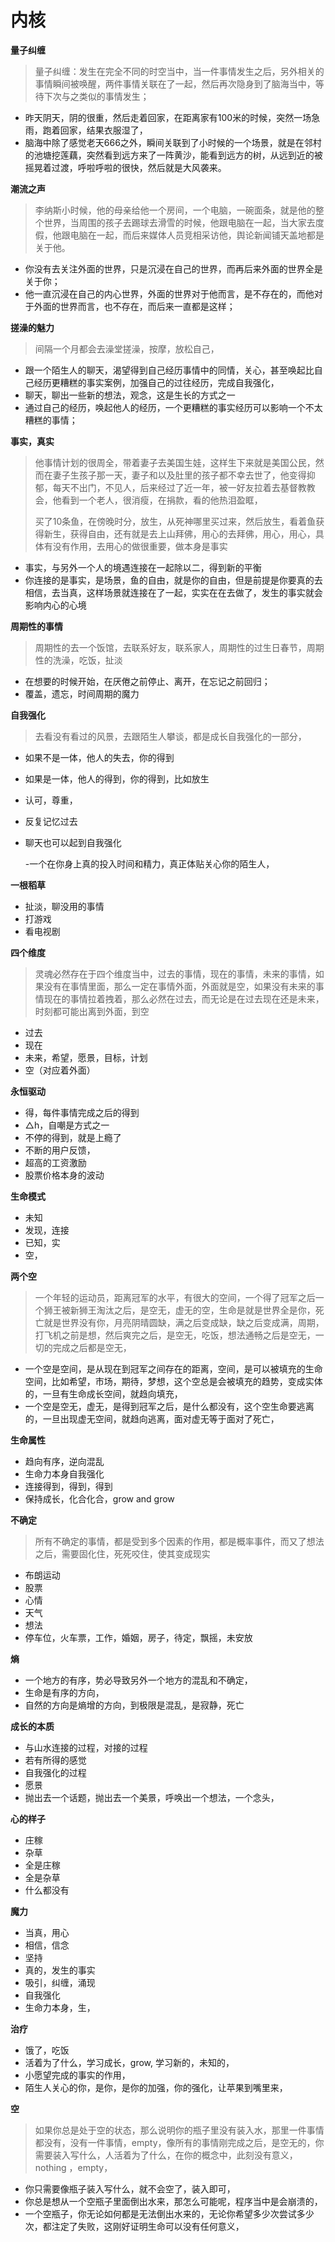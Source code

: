 # 内核



**量子纠缠**

> 量子纠缠：发生在完全不同的时空当中，当一件事情发生之后，另外相关的事情瞬间被唤醒，两件事情关联在了一起，然后再次隐身到了脑海当中，等待下次与之类似的事情发生；

* 昨天阴天，阴的很重，然后走着回家，在距离家有100米的时候，突然一场急雨，跑着回家，结果衣服湿了，
* 脑海中除了感觉老天666之外，瞬间关联到了小时候的一个场景，就是在邻村的池塘挖莲藕，突然看到远方来了一阵黄沙，能看到远方的树，从远到近的被摇晃着过渡，呼啦呼啦的很快，然后就是大风袭来。

**潮流之声**

> 李纳斯小时候，他的母亲给他一个房间，一个电脑，一碗面条，就是他的整个世界，当周围的孩子去踢球去滑雪的时候，他跟电脑在一起，当大家去度假，他跟电脑在一起，而后来媒体人员竞相采访他，舆论新闻铺天盖地都是关于他。

* 你没有去关注外面的世界，只是沉浸在自己的世界，而再后来外面的世界全是关于你；
* 他一直沉浸在自己的内心世界，外面的世界对于他而言，是不存在的，而他对于外面的世界而言，也不存在，而后来一直都是这样；

**搓澡的魅力**

> 间隔一个月都会去澡堂搓澡，按摩，放松自己，

* 跟一个陌生人的聊天，渴望得到自己经历事情中的同情，关心，甚至唤起比自己经历更糟糕的事实案例，加强自己的过往经历，完成自我强化，
* 聊天，聊出一些新的想法，观念，这是生长的方式之一
* 通过自己的经历，唤起他人的经历，一个更糟糕的事实经历可以影响一个不太糟糕的事情；

**事实，真实**

> 他事情计划的很周全，带着妻子去美国生娃，这样生下来就是美国公民，然而在妻子生孩子那一天，妻子和以及肚里的孩子都不幸去世了，他变得抑郁，每天不出门，不见人，后来经过了近一年，被一好友拉着去基督教教会，他看到一个老人，很消瘦，在捐款，看的他热泪盈眶，
>
> 买了10条鱼，在傍晚时分，放生，从死神哪里买过来，然后放生，看着鱼获得新生，获得自由，还有就是去上山拜佛，用心的去拜佛，用心，用心，具体有没有作用，去用心的做很重要，做本身是事实

* 事实，与另外一个人的境遇连接在一起除以二，得到新的平衡
* 你连接的是事实，是场景，鱼的自由，就是你的自由，但是前提是你要真的去相信，去当真，这样场景就连接在了一起，实实在在去做了，发生的事实就会影响内心的心境

**周期性的事情**

> 周期性的去一个饭馆，去联系好友，联系家人，周期性的过生日春节，周期性的洗澡，吃饭，扯淡

* 在想要的时候开始，在厌倦之前停止、离开，在忘记之前回归；
* 覆盖，遗忘，时间周期的魔力

**自我强化**

> 去看没有看过的风景，去跟陌生人攀谈，都是成长自我强化的一部分，

* 如果不是一体，他人的失去，你的得到
* 如果是一体，他人的得到，你的得到，比如放生
* 认可，尊重，
* 反复记忆过去
* 聊天也可以起到自我强化

  -一个在你身上真的投入时间和精力，真正体贴关心你的陌生人，

**一根稻草**

* 扯淡，聊没用的事情
* 打游戏
* 看电视剧

**四个维度**

> 灵魂必然存在于四个维度当中，过去的事情，现在的事情，未来的事情，如果没有在事情里面，那么一定在事情外面，外面就是空，如果没有未来的事情现在的事情拉着拽着，那么必然在过去，而无论是在过去现在还是未来，时刻都可能出离到外面，到空

* 过去
* 现在
* 未来，希望，愿景，目标，计划
* 空（对应着外面）

**永恒驱动**

* 得，每件事情完成之后的得到
* △h，自嘲是方式之一
* 不停的得到，就是上瘾了
* 不断的用户反馈，
* 超高的工资激励
* 股票价格本身的波动

**生命模式**

* 未知
* 发现，连接
* 已知，实
* 空，

**两个空**

> 一个年轻的运动员，距离冠军的水平，有很大的空间，一个得了冠军之后一个狮王被新狮王淘汰之后，是空无，虚无的空，生命是就是世界全是你，死亡就是世界没有你，月亮阴晴圆缺，满之后变成缺，缺之后变成满，周期，打飞机之前是想，然后爽完之后，是空无，吃饭，想法通畅之后是空无，一切的完成之后都是空无，

* 一个空是空间，是从现在到冠军之间存在的距离，空间，是可以被填充的生命空间，比如希望，市场，期待，梦想，这个空总是会被填充的趋势，变成实体的，一旦有生命成长空间，就趋向填充，
* 一个空是空无，虚无，是得到冠军之后，是什么都没有，这个空生命要逃离的，一旦出现虚无空间，就趋向逃离，面对虚无等于面对了死亡，

**生命属性**

* 趋向有序，逆向混乱
* 生命力本身自我强化
* 连接得到，得到，得到
* 保持成长，化合化合，grow and grow

**不确定**

> 所有不确定的事情，都是受到多个因素的作用，都是概率事件，而又了想法之后，需要固化住，死死咬住，使其变成现实

* 布朗运动
* 股票
* 心情
* 天气
* 想法
* 停车位，火车票，工作，婚姻，房子，待定，飘摇，未安放

**熵**

* 一个地方的有序，势必导致另外一个地方的混乱和不确定，
* 生命是有序的方向，
* 自然的方向是熵增的方向，到极限是混乱，是寂静，死亡

**成长的本质**

* 与山水连接的过程，对接的过程
* 若有所得的感觉
* 自我强化的过程
* 愿景
* 抛出去一个话题，抛出去一个美景，呼唤出一个想法，一个念头，

**心的样子**

* 庄稼
* 杂草
* 全是庄稼
* 全是杂草
* 什么都没有

**魔力**

* 当真，用心
* 相信，信念
* 坚持
* 真的，发生的事实
* 吸引，纠缠，涌现
* 自我强化
* 生命力本身，生，

**治疗**

* 饿了，吃饭
* 活着为了什么，学习成长，grow, 学习新的，未知的，
* 小愿望完成的事实的作用，
* 陌生人关心的你，是你，是你的加强，你的强化，让苹果到嘴里来，

**空**

> 如果你总是处于空的状态，那么说明你的瓶子里没有装入水，那里一件事情都没有，没有一件事情，empty，像所有的事情刚完成之后，是空无的，你需要装入写什么，人活着为了什么，在你的概念中，此刻没有意义，nothing ，empty，

* 你只需要像瓶子装入写什么，就不会空了，装入即可，
* 你总是想从一个空瓶子里面倒出水来，那怎么可能呢，程序当中是会崩溃的，
* 一个空瓶子，你无论如何都是无法倒出水来的，无论你希望多少次尝试多少次，都注定了失败，这刚好证明生命可以没有任何意义，

